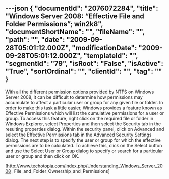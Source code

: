 ---json
{
  "documentId": "2076072284",
  "title": "Windows Server 2008: “Effective File and Folder Permissions”; win2k8",
  "documentShortName": "",
  "fileName": "",
  "path": "",
  "date": "2009-09-28T05:01:12.000Z",
  "modificationDate": "2009-09-28T05:01:12.000Z",
  "templateId": "",
  "segmentId": "79",
  "isRoot": "False",
  "isActive": "True",
  "sortOrdinal": "",
  "clientId": "",
  "tag": ""
}
---

With all the different permission options provided by NTFS on Windows Server 2008, it can be difficult to determine how permissions may accumulate to affect a particular user or group for any given file or folder. In order to make this task a little easier, Windows provides a feature known as Effective Permissions which will list the cumulative permissions for a user or group. To access this feature, right click on the required file or folder in Windows Explorer, select Properties and then select the Security tab in the resulting properties dialog. Within the security panel, click on Advanced and select the Effective Permissions tab in the Advanced Security Settings dialog. The next step is to specify the user or group for which the effective permissions are to be calculated. To achieve this, click on the Select button and use the Select User or Group dialog to specify or search for a particular user or group and then click on OK.

[http://www.techotopia.com/index.php/Understanding_Windows_Server_2008_
    File_and_Folder_Ownership_and_Permissions]

